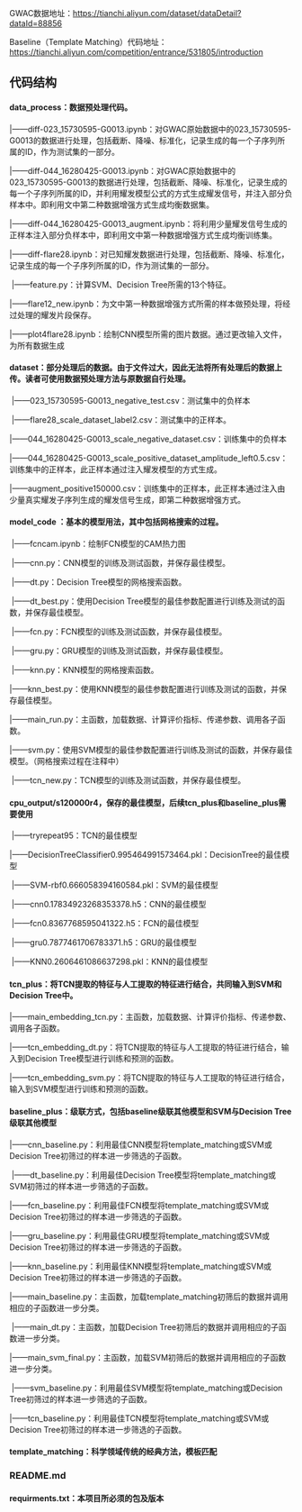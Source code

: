 GWAC数据地址：https://tianchi.aliyun.com/dataset/dataDetail?dataId=88856

Baseline（Template Matching）代码地址：https://tianchi.aliyun.com/competition/entrance/531805/introduction

## 代码结构

#### data_process：数据预处理代码。

​			|——diff-023_15730595-G0013.ipynb：对GWAC原始数据中的023_15730595-G0013的数据进行处理，包括截断、降噪、标准化，记录生成的每一个子序列所属的ID，作为测试集的一部分。

​			|——diff-044_16280425-G0013.ipynb：对GWAC原始数据中的023_15730595-G0013的数据进行处理，包括截断、降噪、标准化，记录生成的每一个子序列所属的ID，并利用耀发模型公式的方式生成耀发信号，并注入部分负样本中。即利用文中第二种数据增强方式生成均衡数据集。

​			|——diff-044_16280425-G0013_augment.ipynb：将利用少量耀发信号生成的正样本注入部分负样本中，即利用文中第一种数据增强方式生成均衡训练集。

​			|——diff-flare28.ipynb：对已知耀发数据进行处理，包括截断、降噪、标准化，记录生成的每一个子序列所属的ID，作为测试集的一部分。

​			|——feature.py：计算SVM、Decision Tree所需的13个特征。

​			|——flare12_new.ipynb：为文中第一种数据增强方式所需的样本做预处理，将经过处理的耀发片段保存。

​			|——plot4flare28.ipynb：绘制CNN模型所需的图片数据。通过更改输入文件，为所有数据生成

#### dataset：部分处理后的数据。由于文件过大，因此无法将所有处理后的数据上传。读者可使用数据预处理方法与原数据自行处理。

​			|——023_15730595-G0013_negative_test.csv：测试集中的负样本

​			|——flare28_scale_dataset_label2.csv：测试集中的正样本。

​			|——044_16280425-G0013_scale_negative_dataset.csv：训练集中的负样本

​			|——044_16280425-G0013_scale_positive_dataset_amplitude_left0.5.csv：训练集中的正样本，此正样本通过注入耀发模型的方式生成。		

​			|——augment_positive150000.csv：训练集中的正样本，此正样本通过注入由少量真实耀发子序列生成的耀发信号生成，即第二种数据增强方式。

#### model_code ：基本的模型用法，其中包括网格搜索的过程。

​			|——fcncam.ipynb：绘制FCN模型的CAM热力图

​			|——cnn.py：CNN模型的训练及测试函数，并保存最佳模型。

​			|——dt.py：Decision Tree模型的网格搜索函数。

​			|——dt_best.py：使用Decision Tree模型的最佳参数配置进行训练及测试的函数，并保存最佳模型。

​			|——fcn.py：FCN模型的训练及测试函数，并保存最佳模型。

​			|——gru.py：GRU模型的训练及测试函数，并保存最佳模型。

​			|——knn.py：KNN模型的网格搜索函数。

​			|——knn_best.py：使用KNN模型的最佳参数配置进行训练及测试的函数，并保存最佳模型。

​			|——main_run.py：主函数，加载数据、计算评价指标、传递参数、调用各子函数。

​			|——svm.py：使用SVM模型的最佳参数配置进行训练及测试的函数，并保存最佳模型。（网格搜索过程在注释中）

​			|——tcn_new.py：TCN模型的训练及测试函数，并保存最佳模型。

#### cpu_output/s120000r4，保存的最佳模型，后续tcn_plus和baseline_plus需要使用

​			|——tryrepeat95：TCN的最佳模型

​			|——DecisionTreeClassifier0.995464991573464.pkl：DecisionTree的最佳模型

​			|——SVM-rbf0.666058394160584.pkl：SVM的最佳模型

​			|——cnn0.17834923268353378.h5：CNN的最佳模型

​			|——fcn0.8367768595041322.h5：FCN的最佳模型

​			|——gru0.7877461706783371.h5：GRU的最佳模型

​			|——KNN0.2606461086637298.pkl：KNN的最佳模型

#### tcn_plus：将TCN提取的特征与人工提取的特征进行结合，共同输入到SVM和Decision Tree中。

​			|——main_embedding_tcn.py：主函数，加载数据、计算评价指标、传递参数、调用各子函数。

​			|——tcn_embedding_dt.py：将TCN提取的特征与人工提取的特征进行结合，输入到Decision Tree模型进行训练和预测的函数。

​			|——tcn_embedding_svm.py：将TCN提取的特征与人工提取的特征进行结合，输入到SVM模型进行训练和预测的函数。

#### baseline_plus：级联方式，包括baseline级联其他模型和SVM与Decision Tree级联其他模型

​			|——cnn_baseline.py：利用最佳CNN模型将template_matching或SVM或Decision Tree初筛过的样本进一步筛选的子函数。

​			|——dt_baseline.py：利用最佳Decision Tree模型将template_matching或SVM初筛过的样本进一步筛选的子函数。

​			|——fcn_baseline.py：利用最佳FCN模型将template_matching或SVM或Decision Tree初筛过的样本进一步筛选的子函数。

​			|——gru_baseline.py：利用最佳GRU模型将template_matching或SVM或Decision Tree初筛过的样本进一步筛选的子函数。

​			|——knn_baseline.py：利用最佳KNN模型将template_matching或SVM或Decision Tree初筛过的样本进一步筛选的子函数。

​			|——main_baseline.py：主函数，加载template_matching初筛后的数据并调用相应的子函数进一步分类。

​			|——main_dt.py：主函数，加载Decision Tree初筛后的数据并调用相应的子函数进一步分类。

​			|——main_svm_final.py：主函数，加载SVM初筛后的数据并调用相应的子函数进一步分类。

​			|——svm_baseline.py：利用最佳SVM模型将template_matching或Decision Tree初筛过的样本进一步筛选的子函数。

​			|——tcn_baseline.py：利用最佳TCN模型将template_matching或SVM或Decision Tree初筛过的样本进一步筛选的子函数。

#### template_matching：科学领域传统的经典方法，模板匹配

### README.md

#### requirments.txt：本项目所必须的包及版本




